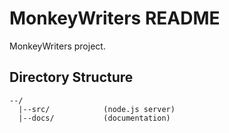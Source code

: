 # MonkeyWriters README 

MonkeyWriters project. 





## Directory Structure
```
--/
  |--src/            (node.js server)
  |--docs/           (documentation)
```



